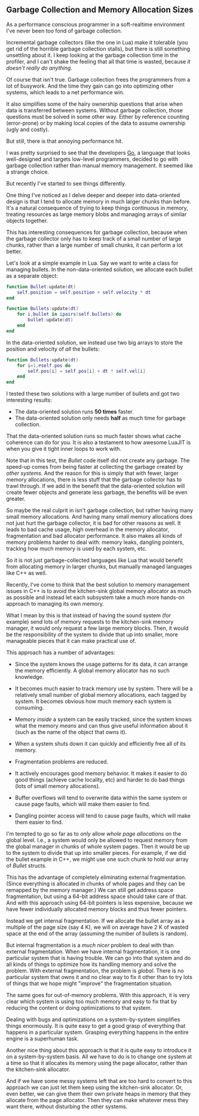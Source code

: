 ## Garbage Collection and Memory Allocation Sizes

As a performance conscious programmer in a soft-realtime environment I've never been too fond of garbage collection.

Incremental garbage collectors (like the one in Lua) make it tolerable (you get rid of the horrible garbage collection stalls), but there is still something unsettling about it. I keep looking at the garbage collection time in the profiler, and I can't shake the feeling that all that time is wasted, because *it doesn't really do anything*.

Of course that isn't true. Garbage collection frees the programmers from a lot of busywork. And the time they gain can go into optimizing other systems, which leads to a net performance win.

It also simplifies some of the hairy ownership questions that arise when data is transferred between systems. Without garbage collection, those questions must be solved in some other way. Either by reference counting (error-prone) or by making local copies of the data to assume ownership (ugly and costly).

But still, there is that annoying performance hit. 

I was pretty surprised to see that the developers [Go](http://golang.org/), a language that looks well-designed and targets low-level programmers, decided to go with garbage collection rather than manual memory management. It seemed like a strange choice.

But recently I've started to see things differently.

One thing I've noticed as I delve deeper and deeper into data-oriented design is that I tend to allocate memory in much larger chunks than before. It's a natural consequence of trying to keep things continuous in memory, treating resources as large memory blobs and managing arrays of similar objects together.

This has interesting consequences for garbage collection, because when the garbage collector only has to keep track of a small number of large chunks, rather than a large number of small chunks, it can perform a lot better.

Let's look at a simple example in Lua. Say we want to write a class for managing bullets. In the non-data-oriented solution, we allocate each bullet as a separate object:

```lua
function Bullet:update(dt)
    self.position = self.position + self.velocity * dt
end

function Bullets:update(dt)
    for i,bullet in ipairs(self.bullets) do
        bullet:update(dt)
    end
end
```

In the data-oriented solution, we instead use two big arrays to store the position and velocity of *all* the bullets:

```lua
function Bullets:update(dt)
    for i=1,#self.pos do
        self.pos[i] = self.pos[i] + dt * self.vel[i]
    end
end
```

I tested these two solutions with a large number of bullets and got two interesting results:

* The data-oriented solution runs **50 times** faster.
* The data-oriented solution only needs **half** as much time for garbage collection.

That the data-oriented solution runs so much faster shows what cache coherence can do for you. It is also a testament to how awesome LuaJIT is when you give it tight inner loops to work with.

Note that in this test, the *Bullet* code itself did not create any garbage. The speed-up comes from being faster at collecting the garbage created by *other systems*. And the reason for this is simply that with fewer, larger memory allocations, there is less stuff that the garbage collector has to trawl through. If we add in the benefit that the data-oriented solution will create fewer objects and generate less garbage, the benefits will be even greater.

So maybe the real culprit in isn't garbage collection, but rather having many small memory allocations. And having many small memory allocations does not just hurt the garbage collector, it is bad for other reasons as well. It leads to bad cache usage, high overhead in the memory allocator, fragmentation and bad allocator performance. It also makes all kinds of memory problems harder to deal with: memory leaks, dangling pointers, tracking how much memory is used by each system, etc.

So it is not just garbage-collected languages like Lua that would benefit from allocating memory in larger chunks, but manually managed languages like C++ as well.

Recently, I've come to think that the best solution to memory management issues in C++ is to avoid the kitchen-sink global memory allocator as much as possible and instead let each subsystem take a much more hands-on approach to managing its own memory.

What I mean by this is that instead of having the sound system (for example) send lots of memory requests to the kitchen-sink memory manager, it would only request a few large memory blocks. Then, it would be the responsibility of the system to divide that up into smaller, more manageable pieces that it can make practical use of.

This approach has a number of advantages:

* Since the system knows the usage patterns for its data, it can arrange the memory efficiently. A global memory allocator has no such knowledge.

* It becomes much easier to track memory use by system. There will be a relatively small number of global memory allocations, each tagged by system. It becomes obvious how much memory each system is consuming.

* Memory *inside* a system can be easily tracked, since the system knows what the memory *means* and can thus give useful information about it (such as the name of the object that owns it).

* When a system shuts down it can quickly and efficiently free all of its memory.

* Fragmentation problems are reduced.

* It actively encourages good memory behavior. It makes it easier to do good things (achieve cache locality, etc) and harder to do bad things (lots of small memory allocations).

* Buffer overflows will tend to overwrite data within the same system or cause page faults, which will make them easier to find.

* Dangling pointer access will tend to cause page faults, which will make them easier to find.

I'm tempted to go so far as to *only* allow *whole page allocations* on the global level. I.e., a system would only be allowed to request memory from the global manager in chunks of whole system pages. Then it would be up to the system to divide that up into smaller pieces. For example, if we did the bullet example in C++, we might use one such chunk to hold our array of *Bullet* structs.

This has the advantage of completely eliminating external fragmentation. (Since everything is allocated in chunks of whole pages and they can be remapped by the memory manager.) We can still get address space fragmentation, but using a 64-bit address space should take care of that. And with this approach using 64-bit pointers is less expensive, because we have fewer individually allocated memory blocks and thus fewer pointers.

Instead we get internal fragmentation. If we allocate the bullet array as a multiple of the page size (say 4 K), we will on average have 2 K of wasted space at the end of the array (assuming the number of bullets is random).

But internal fragmentation is a *much nicer* problem to deal with than external fragmentation. When we have internal fragmentation, it is one particular system that is having trouble. We can go into that system and do all kinds of things to optimize how its handling memory and solve the problem. With external fragmentation, the problem is *global*. There is no particular system that owns it and no clear way to fix it other than to try lots of things that we hope might "improve" the fragmentation situation.

The same goes for out-of-memory problems. With this approach, it is very clear which system is using too much memory and easy to fix that by reducing the content or doing optimizations to that system.

Dealing with bugs and optimizations on a system-by-system simplifies things enormously. It is quite easy to get a good grasp of everything that happens in a particular system. Grasping everything happens in the entire engine is a superhuman task.

Another nice thing about this approach is that it is quite easy to introduce it on a system-by-system basis. All we have to do is to change one system at a time so that it allocates its memory using the page allocator, rather than the kitchen-sink allocator. 

And if we have some messy systems left that are too hard to convert to this approach we can just let them keep using the kitchen-sink allocator. Or, even better, we can give them their own private heaps in memory that they allocate from the page allocator. Then they can make whatever mess they want there, without disturbing the other systems.
